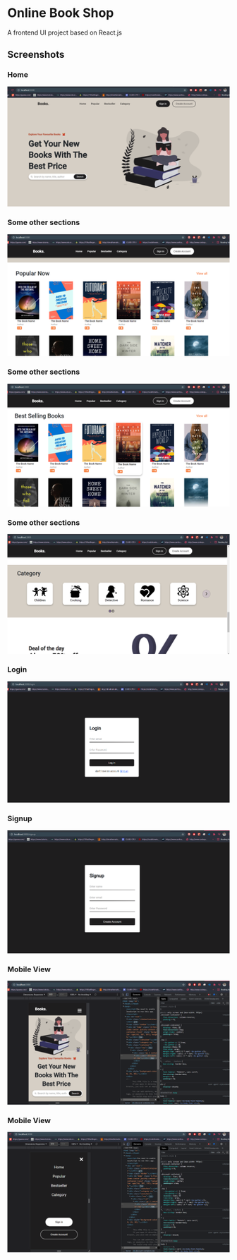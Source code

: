 # Online Book Shop

A frontend UI project based on React.js

## Screenshots

### Home

![Home](<https://github.com/PujanTalukder/online-book-shop/blob/master/screenshots/Screenshot%20(413).png?raw=true>)

### Some other sections

![SoS](<https://github.com/PujanTalukder/online-book-shop/blob/master/screenshots/Screenshot%20(414).png?raw=true>)

### Some other sections

![SoS](<https://github.com/PujanTalukder/online-book-shop/blob/master/screenshots/Screenshot%20(416).png?raw=true>)

### Some other sections

![SoS](<https://github.com/PujanTalukder/online-book-shop/blob/master/screenshots/Screenshot%20(417).png?raw=true>)

### Login

![Login](<https://github.com/PujanTalukder/online-book-shop/blob/master/screenshots/Screenshot%20(419).png?raw=true>)

### Signup

![Signup](<https://github.com/PujanTalukder/online-book-shop/blob/master/screenshots/Screenshot%20(420).png?raw=true>)

### Mobile View

![SoS](<https://github.com/PujanTalukder/online-book-shop/blob/master/screenshots/Screenshot%20(421).png?raw=true>)

### Mobile View

![SoS](<https://github.com/PujanTalukder/online-book-shop/blob/master/screenshots/Screenshot%20(422).png?raw=true>)
